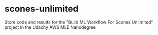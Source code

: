 # scones-unlimited
Store code and results for the "Build ML Workflow For Scones Unlimited" project in the Udacity AWS MLE Nanodegree
